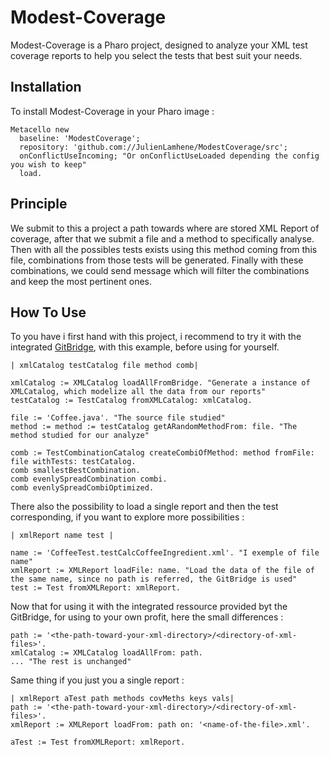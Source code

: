 # Modest-Coverage

Modest-Coverage is a Pharo project, designed to analyze your XML test coverage reports to help you select the tests that best suit your needs.

## Installation

To install Modest-Coverage in your Pharo image :

```smalltalk
Metacello new
  baseline: 'ModestCoverage';
  repository: 'github.com://JulienLamhene/ModestCoverage/src';
  onConflictUseIncoming; "Or onConflictUseLoaded depending the config you wish to keep"
  load.
```

## Principle

We submit to this a project a path towards where are stored XML Report of coverage, after that we submit a file and a method to specifically analyse.
Then with all the possibles tests exists using this method coming from this file, combinations from those tests will be generated.
Finally with these combinations, we could send message which will filter the combinations and keep the most pertinent ones.

## How To Use

To you have i first hand with this project, i recommend to try it with the integrated [GitBridge](https://github.com/jecisc/GitBridge), with this example, before using for yourself.

```smalltalk
| xmlCatalog testCatalog file method comb|

xmlCatalog := XMLCatalog loadAllFromBridge. "Generate a instance of XMLCatalog, which modelize all the data from our reports"
testCatalog := TestCatalog fromXMLCatalog: xmlCatalog.

file := 'Coffee.java'. "The source file studied"
method := method := testCatalog getARandomMethodFrom: file. "The method studied for our analyze"

comb := TestCombinationCatalog createCombiOfMethod: method fromFile: file withTests: testCatalog.
comb smallestBestCombination.
comb evenlySpreadCombination combi.
comb evenlySpreadCombiOptimized.
```

There also the possibility to load a single report and then the test corresponding, if you want to explore more possibilities :

```smalltalk
| xmlReport name test |

name := 'CoffeeTest.testCalcCoffeeIngredient.xml'. "I exemple of file name"
xmlReport := XMLReport loadFile: name. "Load the data of the file of the same name, since no path is referred, the GitBridge is used"
test := Test fromXMLReport: xmlReport.
```

Now that for using it with the integrated ressource provided byt the GitBridge, for using to your own profit, here the small differences :

```smalltalk
path := '<the-path-toward-your-xml-directory>/<directory-of-xml-files>'.
xmlCatalog := XMLCatalog loadAllFrom: path.
... "The rest is unchanged"
```

Same thing if you just you a single report :

```smalltalk
| xmlReport aTest path methods covMeths keys vals|
path := '<the-path-toward-your-xml-directory>/<directory-of-xml-files>'.
xmlReport := XMLReport loadFrom: path on: '<name-of-the-file>.xml'.

aTest := Test fromXMLReport: xmlReport.
```
